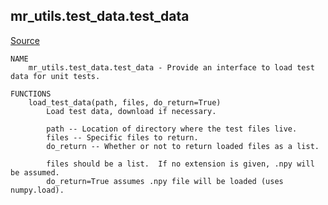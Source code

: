 
## mr_utils.test_data.test_data

[Source](https://github.com/mckib2/mr_utils/blob/master/mr_utils/test_data/test_data.py)

```
NAME
    mr_utils.test_data.test_data - Provide an interface to load test data for unit tests.

FUNCTIONS
    load_test_data(path, files, do_return=True)
        Load test data, download if necessary.
        
        path -- Location of directory where the test files live.
        files -- Specific files to return.
        do_return -- Whether or not to return loaded files as a list.
        
        files should be a list.  If no extension is given, .npy will be assumed.
        do_return=True assumes .npy file will be loaded (uses numpy.load).

```

